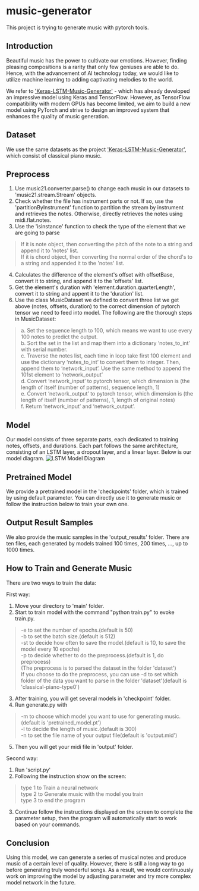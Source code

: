 # music-generator

This project is trying to generate music with pytorch tools.

## Introduction

Beautiful music has the power to cultivate our emotions. However, finding pleasing compositions is a rarity that only few geniuses are able to do. Hence, with the advancement of AI technology today, we would like to utilize machine learning to adding captivating melodies to the world.

We refer to ['Keras-LSTM-Music-Generator'](https://github.com/jordan-bird/Keras-LSTM-Music-Generator) - which has already developed an impressive model using Keras and TensorFlow. However, as TensorFlow compatibility with modern GPUs has become limited, we aim to build a new model using PyTorch and strive to design an improved system that enhances the quality of music generation.

## Dataset

We use the same datasets as the project ['Keras-LSTM-Music-Generator'](https://github.com/jordan-bird/Keras-LSTM-Music-Generator), which consist of classical piano music.

## Preprocess

1. Use music21.converter.parse() to change each music in our datasets to 'music21.stream.Stream' objects.
2. Check whether the file has instrument parts or not. If so, use the 'partitionByInstrument' function to partition the stream by instrument and retrieves the notes. Otherwise, directly retrieves the notes using midi.flat.notes.
3. Use the 'isinstance' function to check the type of the element that we are going to parse
>If it is note object, then converting the pitch of the note to a string and append it to 'notes' list.  
If it is chord object, then converting the normal order of the chord's to a string and appended it to the 'notes' list.


4. Calculates the difference of the element's offset with offsetBase, convert it to string, and append it to the 'offsets' list.
5. Get the element's duration with 'element.duration.quarterLength', convert it to string and appent it to the 'duration' list.
6.	Use the class MusicDataset we defined to convert three list we get above (notes, offsets, duration) to the correct dimension of pytorch tensor we need to feed into model. The following are the thorough steps in MusicDataset:
>a. Set the sequence length to 100, which means we want to use every 100 notes to predict the output.  
b.	Sort the set in the list and map them into a dictionary ‘notes_to_int’ with serial number.  
c.	Traverse the notes list, each time in loop take first 100 element and use the dictionary ‘notes_to_int’ to convert them to integer. Then, append them to ‘network_input’. Use the same method to append the 101st element to ‘network_output’  
d.	Convert ‘network_input’ to pytorch tensor, which dimension is (the length of itself (number of patterns), sequence length, 1)  
e.	Convert ‘network_output’ to pytorch tensor, which dimension is (the length of itself (number of patterns), 1, length of original notes)  
f.	Return ‘network_input’ and ‘network_output’. 

## Model

Our model consists of three separate parts, each dedicated to training notes, offsets, and durations. Each part follows the same architecture, consisting of an LSTM layer, a dropout layer, and a linear layer. Below is our model dlagram.
![LSTM Model Diagram](model.png)

## Pretrained Model

We provide a pretrained model in the 'checkpoints' folder, which is trained by using default parameter. You can directly use it to generate music or follow the instruction below to train your own one.

## Output Result Samples

We also provide the music samples in the 'output_results' folder. There are ten files, each generated by models trained 100 times, 200 times, ..., up to 1000 times.

## How to Train and Generate Music

There are two ways to train the data:

First way:  
1. Move your directory to 'main' folder.
2. Start to train model with the command "python train.py" to evoke train.py.
> -e to set the number of epochs.(default is 50)  
-b to set the batch size.(default is 512)  
-st to decide how often to save the model.(default is 10, to save the model every 10 epochs)  
-p to decide whether to do the preprocess.(default is 1, do preprocess)  
   (The preprocess is to parsed the dataset in the folder 'dataset')   
If you choose to do the preprocess, you can use -d to set which folder of the data you want to parse in the folder 'dataset'(default is 'classical-piano-type0')

3. After training, you will get several models in 'checkpoint' folder.
4. Run generate.py with
> -m to choose which model you want to use for generating music.(default is 'pretrained_model.pt')  
-l to decide the length of music.(default is 300)  
-n to set the file name of your output file(default is 'output.mid')

5. Then you will get your midi file in 'output' folder.

Second way:  
1. Run 'script.py'
2. Following the instruction show on the screen:
> type 1 to Train a neural network  
>type 2 to Generate music with the model you train  
>type 3 to end the program

3. Continue follow the instructions displayed on the screen to complete the parameter setup, then the program will automatically start to work based on your commands.

## Conclusion

Using this model, we can generate a series of musical notes and produce music of a certain level of quality. However, there is still a long way to go before generating truly wonderful songs. As a result, we would continuously work on improving the model by adjusting parameter and try more complex model network in the future.